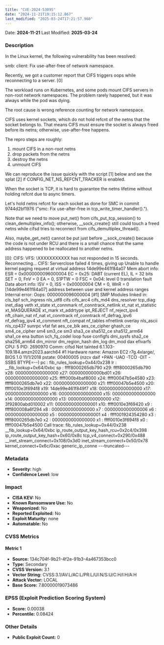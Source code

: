 ```yaml
---
title: "CVE-2024-53095"
date: "2024-11-21T19:15:12.867"
last_modified: "2025-03-24T17:21:57.960"
---
```


Date: **2024-11-21** Last Modified: **2025-03-24**

### Description  
In the Linux kernel, the following vulnerability has been resolved:

smb: client: Fix use-after-free of network namespace.

Recently, we got a customer report that CIFS triggers oops while
reconnecting to a server.  [0]

The workload runs on Kubernetes, and some pods mount CIFS servers
in non-root network namespaces.  The problem rarely happened, but
it was always while the pod was dying.

The root cause is wrong reference counting for network namespace.

CIFS uses kernel sockets, which do not hold refcnt of the netns that
the socket belongs to.  That means CIFS must ensure the socket is
always freed before its netns; otherwise, use-after-free happens.

The repro steps are roughly:

  1. mount CIFS in a non-root netns
  2. drop packets from the netns
  3. destroy the netns
  4. unmount CIFS

We can reproduce the issue quickly with the script [1] below and see
the splat [2] if CONFIG_NET_NS_REFCNT_TRACKER is enabled.

When the socket is TCP, it is hard to guarantee the netns lifetime
without holding refcnt due to async timers.

Let's hold netns refcnt for each socket as done for SMC in commit
9744d2bf1976 ("smc: Fix use-after-free in tcp_write_timer_handler().").

Note that we need to move put_net() from cifs_put_tcp_session() to
clean_demultiplex_info(); otherwise, __sock_create() still could touch a
freed netns while cifsd tries to reconnect from cifs_demultiplex_thread().

Also, maybe_get_net() cannot be put just before __sock_create() because
the code is not under RCU and there is a small chance that the same
address happened to be reallocated to another netns.

[0]:
CIFS: VFS: \\XXXXXXXXXXX has not responded in 15 seconds. Reconnecting...
CIFS: Serverclose failed 4 times, giving up
Unable to handle kernel paging request at virtual address 14de99e461f84a07
Mem abort info:
  ESR = 0x0000000096000004
  EC = 0x25: DABT (current EL), IL = 32 bits
  SET = 0, FnV = 0
  EA = 0, S1PTW = 0
  FSC = 0x04: level 0 translation fault
Data abort info:
  ISV = 0, ISS = 0x00000004
  CM = 0, WnR = 0
[14de99e461f84a07] address between user and kernel address ranges
Internal error: Oops: 0000000096000004 [#1] SMP
Modules linked in: cls_bpf sch_ingress nls_utf8 cifs cifs_arc4 cifs_md4 dns_resolver tcp_diag inet_diag veth xt_state xt_connmark nf_conntrack_netlink xt_nat xt_statistic xt_MASQUERADE xt_mark xt_addrtype ipt_REJECT nf_reject_ipv4 nft_chain_nat nf_nat xt_conntrack nf_conntrack nf_defrag_ipv6 nf_defrag_ipv4 xt_comment nft_compat nf_tables nfnetlink overlay nls_ascii nls_cp437 sunrpc vfat fat aes_ce_blk aes_ce_cipher ghash_ce sm4_ce_cipher sm4 sm3_ce sm3 sha3_ce sha512_ce sha512_arm64 sha1_ce ena button sch_fq_codel loop fuse configfs dmi_sysfs sha2_ce sha256_arm64 dm_mirror dm_region_hash dm_log dm_mod dax efivarfs
CPU: 5 PID: 2690970 Comm: cifsd Not tainted 6.1.103-109.184.amzn2023.aarch64 #1
Hardware name: Amazon EC2 r7g.4xlarge/, BIOS 1.0 11/1/2018
pstate: 00400005 (nzcv daif +PAN -UAO -TCO -DIT -SSBS BTYPE=--)
pc : fib_rules_lookup+0x44/0x238
lr : __fib_lookup+0x64/0xbc
sp : ffff8000265db790
x29: ffff8000265db790 x28: 0000000000000000 x27: 000000000000bd01
x26: 0000000000000000 x25: ffff000b4baf8000 x24: ffff00047b5e4580
x23: ffff8000265db7e0 x22: 0000000000000000 x21: ffff00047b5e4500
x20: ffff0010e3f694f8 x19: 14de99e461f849f7 x18: 0000000000000000
x17: 0000000000000000 x16: 0000000000000000 x15: 0000000000000000
x14: 0000000000000000 x13: 0000000000000000 x12: 3f92800abd010002
x11: 0000000000000001 x10: ffff0010e3f69420 x9 : ffff800008a6f294
x8 : 0000000000000000 x7 : 0000000000000006 x6 : 0000000000000000
x5 : 0000000000000001 x4 : ffff001924354280 x3 : ffff8000265db7e0
x2 : 0000000000000000 x1 : ffff0010e3f694f8 x0 : ffff00047b5e4500
Call trace:
 fib_rules_lookup+0x44/0x238
 __fib_lookup+0x64/0xbc
 ip_route_output_key_hash_rcu+0x2c4/0x398
 ip_route_output_key_hash+0x60/0x8c
 tcp_v4_connect+0x290/0x488
 __inet_stream_connect+0x108/0x3d0
 inet_stream_connect+0x50/0x78
 kernel_connect+0x6c/0xac
 generic_ip_conne
---truncated---

### Metadata  
- **Severity:** high
- **Confidence Level:** low

### Impact  
- **CISA KEV:** No
- **Known Ransomware Use:** No
- **Weaponized:** No
- **Reported Exploited:** No
- **Exploit Maturity:** none
- **Automatable:** No

### CVSS Metrics  

#### Metric 1
- **Source:** 134c704f-9b21-4f2e-91b3-4a467353bcc0
- **Type:** Secondary
- **CVSS Version:** 3.1
- **Vector String:** CVSS:3.1/AV:L/AC:L/PR:L/UI:N/S:U/C:H/I:H/A:H
- **Attack Vector:** LOCAL
- **Base Score:** 7.80000019073486


### EPSS (Exploit Prediction Scoring System)  
- **Score:** 0.00038
- **Percentile:** 0.08424

### Other Details  
- **Public Exploit Count:** 0
